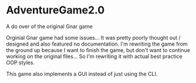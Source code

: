 # AdventureGame2.0
A do over of the original Gnar game


Orginial Gnar game had some issues... It was pretty poorly thought out / designed and also 
featured no documentation. 
I'm rewriting the game from the ground up because I want to finish the game, but don't
want to continue working on the original files... So I'm rewriting it 
with actual best practice OOP styles. 

This game also implements a GUI instead of just using the CLI.
